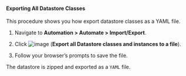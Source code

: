 #### Exporting All Datastore Classes

This procedure shows you how export datastore classes as a YAML file.

1.  Navigate to **Automation > Automate > Import/Export**.

2.  Click ![image](../images/2371.png) (**Export all Datastore classes and
    instances to a file**).

3.  Follow your browser’s prompts to save the file.

The datastore is zipped and exported as a `YAML` file.
